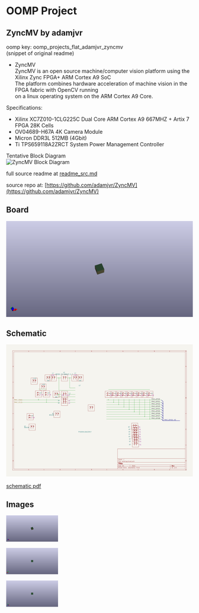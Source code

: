 # OOMP Project  
## ZyncMV  by adamjvr  
  
oomp key: oomp_projects_flat_adamjvr_zyncmv  
(snippet of original readme)  
  
- ZyncMV  
ZyncMV is an open source machine/computer vision platform using the Xilinx Zync FPGA+ ARM Cortex A9 SoC  
The platform combines hardware acceleration of machine vision in the FPGA fabric with OpenCV running  
on a linux operating system on the ARM Cortex A9 Core.  
  
Specifications:  
- Xilinx XC7Z010-1CLG225C Dual Core ARM Cortex A9 667MHZ + Artix 7 FPGA 28K Cells  
- OV04689-H67A 4K Camera Module  
- Micron DDR3L 512MB (4Gbit)  
- Ti TPS659118A2ZRCT System Power Management Controller  
  
  
Tentative Block Diagram  
![ZyncMV Block Diagram ](/img/ZyncMV_diagram.png)  
  
  full source readme at [readme_src.md](readme_src.md)  
  
source repo at: [https://github.com/adamjvr/ZyncMV](https://github.com/adamjvr/ZyncMV)  
## Board  
  
[![working_3d.png](working_3d_600.png)](working_3d.png)  
## Schematic  
  
[![working_schematic.png](working_schematic_600.png)](working_schematic.png)  
  
[schematic pdf](working_schematic.pdf)  
## Images  
  
[![working_3d.png](working_3d_140.png)](working_3d.png)  
  
[![working_3d_back.png](working_3d_back_140.png)](working_3d_back.png)  
  
[![working_3d_front.png](working_3d_front_140.png)](working_3d_front.png)  
